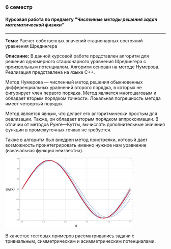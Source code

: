 ### 6 семестр

#### Курсовая работа по предмету ***"Численные методы решения задач математической физики"***

---

**Тема:** Расчет собственных значений стационарных состояний уравнения Шредингера

**Описание:** В данной курсовой работе представлен алгоритм для решения одномерного стационарного
уравнения Шредингера с произвольным потенциалом. Алгоритм основан на методе
Нумерова. Реализация представлена на языке С++.

Метод Нумерова
— численный метод решения обыкновенных дифференциальных уравнений второго
порядка, в которых не фигурирует член первого порядка. Метод является многошаговым
и обладает вторым порядком точности. Локальная погрешность метода имеет
четвертый порядок

Метод является явным, что делает его алгоритмически простым для реализации.
Также, он обладает вторым порядком аппроксимации.
В отличии от методов Рунге—Кутты, вычислять дополнительные значения функции
в промежуточных точках не требуется.

Также в алгоритм был внедрен метод пристрелки, который дает возможность проинтегрировать именно нужное нам уравнение (изначальная функция неизвестна).

<img src= "https://github.com/ppvartm/kurs_6_sem/blob/main/documents/exmpl%20zerro_potential.png" width="400" height="220">

В качестве тестовых примеров рассматривались задачи с тривиальным, симметрическим и асимметрическим потенциалами.
